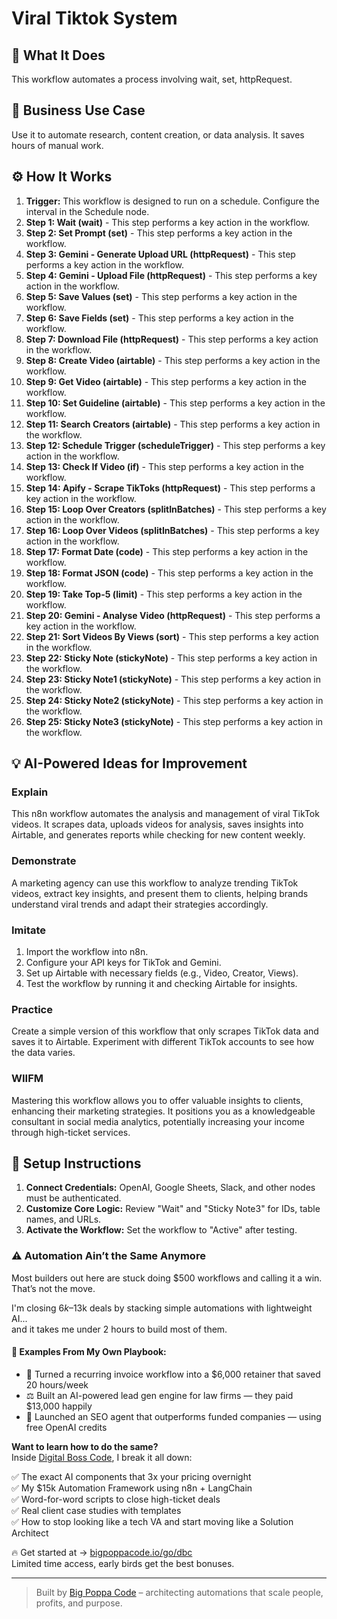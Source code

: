 # Viral Tiktok System

## 🚀 What It Does
This workflow automates a process involving wait, set, httpRequest.

## 💼 Business Use Case
Use it to automate research, content creation, or data analysis. It saves hours of manual work.

## ⚙️ How It Works
1.  **Trigger:** This workflow is designed to run on a schedule. Configure the interval in the Schedule node.
2. **Step 1: Wait (wait)** - This step performs a key action in the workflow.
3. **Step 2: Set Prompt (set)** - This step performs a key action in the workflow.
4. **Step 3: Gemini - Generate Upload URL (httpRequest)** - This step performs a key action in the workflow.
5. **Step 4: Gemini - Upload File (httpRequest)** - This step performs a key action in the workflow.
6. **Step 5: Save Values (set)** - This step performs a key action in the workflow.
7. **Step 6: Save Fields (set)** - This step performs a key action in the workflow.
8. **Step 7: Download File (httpRequest)** - This step performs a key action in the workflow.
9. **Step 8: Create Video (airtable)** - This step performs a key action in the workflow.
10. **Step 9: Get Video (airtable)** - This step performs a key action in the workflow.
11. **Step 10: Set Guideline (airtable)** - This step performs a key action in the workflow.
12. **Step 11: Search Creators (airtable)** - This step performs a key action in the workflow.
13. **Step 12: Schedule Trigger (scheduleTrigger)** - This step performs a key action in the workflow.
14. **Step 13: Check If Video (if)** - This step performs a key action in the workflow.
15. **Step 14: Apify - Scrape TikToks (httpRequest)** - This step performs a key action in the workflow.
16. **Step 15: Loop Over Creators (splitInBatches)** - This step performs a key action in the workflow.
17. **Step 16: Loop Over Videos (splitInBatches)** - This step performs a key action in the workflow.
18. **Step 17: Format Date (code)** - This step performs a key action in the workflow.
19. **Step 18: Format JSON (code)** - This step performs a key action in the workflow.
20. **Step 19: Take Top-5 (limit)** - This step performs a key action in the workflow.
21. **Step 20: Gemini - Analyse Video (httpRequest)** - This step performs a key action in the workflow.
22. **Step 21: Sort Videos By Views (sort)** - This step performs a key action in the workflow.
23. **Step 22: Sticky Note (stickyNote)** - This step performs a key action in the workflow.
24. **Step 23: Sticky Note1 (stickyNote)** - This step performs a key action in the workflow.
25. **Step 24: Sticky Note2 (stickyNote)** - This step performs a key action in the workflow.
26. **Step 25: Sticky Note3 (stickyNote)** - This step performs a key action in the workflow.

## 💡 AI-Powered Ideas for Improvement
### Explain
This n8n workflow automates the analysis and management of viral TikTok videos. It scrapes data, uploads videos for analysis, saves insights into Airtable, and generates reports while checking for new content weekly.

### Demonstrate
A marketing agency can use this workflow to analyze trending TikTok videos, extract key insights, and present them to clients, helping brands understand viral trends and adapt their strategies accordingly.

### Imitate
1. Import the workflow into n8n.
2. Configure your API keys for TikTok and Gemini.
3. Set up Airtable with necessary fields (e.g., Video, Creator, Views).
4. Test the workflow by running it and checking Airtable for insights.

### Practice
Create a simple version of this workflow that only scrapes TikTok data and saves it to Airtable. Experiment with different TikTok accounts to see how the data varies.

### WIIFM
Mastering this workflow allows you to offer valuable insights to clients, enhancing their marketing strategies. It positions you as a knowledgeable consultant in social media analytics, potentially increasing your income through high-ticket services.

## 🔧 Setup Instructions
1. **Connect Credentials:** OpenAI, Google Sheets, Slack, and other nodes must be authenticated.
2. **Customize Core Logic:** Review "Wait" and "Sticky Note3" for IDs, table names, and URLs.
3. **Activate the Workflow:** Set the workflow to "Active" after testing.

### ⚠️ Automation Ain’t the Same Anymore

Most builders out here are stuck doing $500 workflows and calling it a win.  
That’s not the move.  

I'm closing $6k–$13k deals by stacking simple automations with lightweight AI...  
and it takes me under 2 hours to build most of them.

#### 🧠 Examples From My Own Playbook:
- 🔁 Turned a recurring invoice workflow into a $6,000 retainer that saved 20 hours/week  
- ⚖️ Built an AI-powered lead gen engine for law firms — they paid $13,000 happily  
- 🚀 Launched an SEO agent that outperforms funded companies — using free OpenAI credits  

**Want to learn how to do the same?**  
Inside [Digital Boss Code](https://bigpoppacode.io/go/dbc), I break it all down:

✅ The exact AI components that 3x your pricing overnight  
✅ My $15k Automation Framework using n8n + LangChain  
✅ Word-for-word scripts to close high-ticket deals  
✅ Real client case studies with templates  
✅ How to stop looking like a tech VA and start moving like a Solution Architect  

🔥 Get started at → [bigpoppacode.io/go/dbc](https://bigpoppacode.io/go/dbc)  
Limited time access, early birds get the best bonuses.

---
> Built by [Big Poppa Code](https://bigpoppacode.io) – architecting automations that scale people, profits, and purpose.
